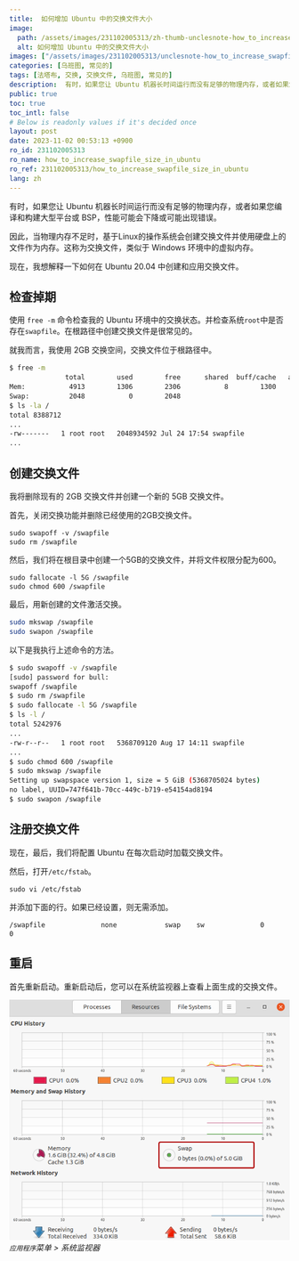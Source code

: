 ```yaml
---
title:  如何增加 Ubuntu 中的交换文件大小
image:
  path: /assets/images/231102005313/zh-thumb-unclesnote-how_to_increase_swapfile_size_in_ubuntu.png
  alt: 如何增加 Ubuntu 中的交换文件大小
images: ["/assets/images/231102005313/unclesnote-how_to_increase_swapfile_size_in_ubuntu-applications_menu_system_monitor.png"]
categories: [乌班图, 常见的]
tags: [法塔布, 交换, 交换文件, 乌班图, 常见的]
description:  有时，如果您让 Ubuntu 机器长时间运行而没有足够的物理内存，或者如果您编译和构建大型平台或 BSP，性能可能会下降或可能出现错误。因此，当物理内存不足时，基于Linux的操作系统会创建交换文件并使用硬盘上的文件作为内存。这称为交换文件，类似于 Windows 环境中的虚拟内存。现在，我想解释一下如何在 Ubun
public: true
toc: true
toc_intl: false
# Below is readonly values if it's decided once
layout: post
date: 2023-11-02 00:53:13 +0900
ro_id: 231102005313
ro_name: how_to_increase_swapfile_size_in_ubuntu
ro_ref: 231102005313/how_to_increase_swapfile_size_in_ubuntu
lang: zh
---
```

有时，如果您让 Ubuntu 机器长时间运行而没有足够的物理内存，或者如果您编译和构建大型平台或 BSP，性能可能会下降或可能出现错误。  

因此，当物理内存不足时，基于Linux的操作系统会创建交换文件并使用硬盘上的文件作为内存。这称为交换文件，类似于 Windows 环境中的虚拟内存。  

现在，我想解释一下如何在 Ubuntu 20.04 中创建和应用交换文件。  
## 检查掉期
使用 `free -m` 命令检查我的 Ubuntu 环境中的交换状态。并检查系统`root`中是否存在`swapfile`。在根路径中创建交换文件是很常见的。  

就我而言，我使用 2GB 交换空间，交换文件位于根路径中。  

````bash
$ free -m
              total        used        free      shared  buff/cache   available
Mem:           4913        1306        2306           8        1300        3359
Swap:          2048           0        2048
$ ls -la /
total 8388712
...
-rw-------   1 root root   2048934592 Jul 24 17:54 swapfile
...
````
## 创建交换文件
我将删除现有的 2GB 交换文件并创建一个新的 5GB 交换文件。  

首先，关闭交换功能并删除已经使用的2GB交换文件。  

```shell
sudo swapoff -v /swapfile
sudo rm /swapfile
```
然后，我们将在根目录中创建一个5GB的交换文件，并将文件权限分配为600。  

```shell
sudo fallocate -l 5G /swapfile
sudo chmod 600 /swapfile 
```
最后，用新创建的文件激活交换。  

```bash
sudo mkswap /swapfile
sudo swapon /swapfile
```
以下是我执行上述命令的方法。  

```bash
$ sudo swapoff -v /swapfile
[sudo] password for bull: 
swapoff /swapfile
$ sudo rm /swapfile
$ sudo fallocate -l 5G /swapfile
$ ls -l /
total 5242976
...
-rw-r--r--   1 root root   5368709120 Aug 17 14:11 swapfile
...
$ sudo chmod 600 /swapfile 
$ sudo mkswap /swapfile
Setting up swapspace version 1, size = 5 GiB (5368705024 bytes)
no label, UUID=747f641b-70cc-449c-b719-e54154ad8194
$ sudo swapon /swapfile
```
## 注册交换文件
现在，最后，我们将配置 Ubuntu 在每次启动时加载交换文件。  

然后，打开`/etc/fstab`。  

```shell
sudo vi /etc/fstab    
```
并添加下面的行。如果已经设置，则无需添加。  

```shell
/swapfile              none            swap    sw              0       0
```
## 重启
首先重新启动。重新启动后，您可以在系统监视器上查看上面生成的交换文件。  

![`应用程序`菜单 > 系统监视器](/assets/images/231102005313/unclesnote-how_to_increase_swapfile_size_in_ubuntu-applications_menu_system_monitor.png)
_`应用程序`菜单 > 系统监视器_

